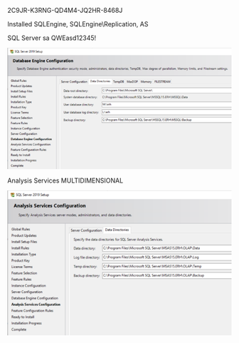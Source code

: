 2C9JR-K3RNG-QD4M4-JQ2HR-8468J

Installed SQLEngine, SQLEngine\Replication, AS

SQL Server sa QWEasd12345!

![image.png](/.attachments/image-6eb2b1a1-4955-4f96-bb28-aae03a21104a.png)

Analysis Services MULTIDIMENSIONAL

![image.png](/.attachments/image-50e999e3-f318-4b4d-93a5-204d89314f16.png)